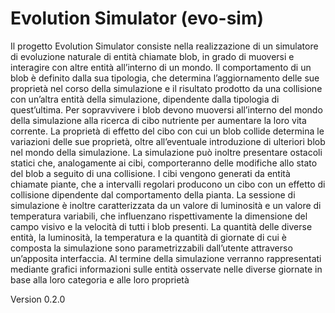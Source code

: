 # Evolution Simulator (evo-sim)

Il progetto Evolution Simulator consiste nella realizzazione di un simulatore di evoluzione naturale di entità chiamate blob, in grado di muoversi e interagire
con altre entità all’interno di un mondo. Il comportamento di un blob è definito dalla sua tipologia, che determina l’aggiornamento delle sue proprietà nel corso della simulazione e il risultato prodotto da una collisione con un’altra entità della simulazione, dipendente dalla tipologia di quest’ultima. Per sopravvivere i blob devono muoversi all’interno del mondo della simulazione alla ricerca di cibo nutriente per aumentare la loro vita corrente. La proprietà di effetto del cibo con cui un blob collide determina le variazioni delle sue proprietà, oltre all’eventuale introduzione di ulteriori blob nel mondo della simulazione. La simulazione può inoltre presentare ostacoli statici che, analogamente ai cibi, comporteranno delle modifiche allo stato del blob a seguito di una collisione. I cibi vengono generati da entità chiamate piante, che a intervalli regolari producono un cibo con un effetto di collisione dipendente dal comportamento della pianta. La sessione di simulazione è inoltre caratterizzata da un valore di luminosità e un valore di temperatura variabili, che influenzano rispettivamente la dimensione del campo visivo e la velocità di tutti i blob presenti. La quantità delle diverse entità, la luminosità, la temperatura e la quantità di giornate di cui è composta la simulazione sono parametrizzabili dall’utente attraverso un’apposita interfaccia. Al termine della simulazione verranno rappresentati mediante grafici informazioni sulle entità osservate nelle diverse giornate in base alla loro categoria e alle loro proprietà

Version 0.2.0
